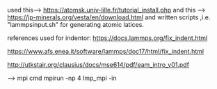 used this--> https://atomsk.univ-lille.fr/tutorial_install.php 
and 
this --> https://jp-minerals.org/vesta/en/download.html
and written scripts ,i.e. "lammpsinput.sh"
for generating atomic latices.

references used for indentor: 
https://docs.lammps.org/fix_indent.html

https://www.afs.enea.it/software/lammps/doc17/html/fix_indent.html

http://utkstair.org/clausius/docs/mse614/pdf/eam_intro_v01.pdf


--> mpi cmd 
mpirun -np 4 lmp_mpi -in 

